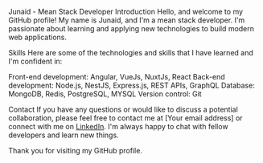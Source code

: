 Junaid - Mean Stack Developer
Introduction
Hello, and welcome to my GitHub profile! My name is Junaid, and I'm a mean stack developer. I'm passionate about learning and applying new technologies to build modern web applications.

Skills
Here are some of the technologies and skills that I have learned and I'm confident in:

Front-end development: Angular, VueJs, NuxtJs, React
Back-end development: Node.js, NestJS, Express.js, REST APIs, GraphQL
Database: MongoDB, Redis, PostgreSQL, MYSQL
Version control: Git

Contact
If you have any questions or would like to discuss a potential collaboration, please feel free to contact me at [Your email address] or connect with me on [LinkedIn](https://www.linkedin.com/in/junaid-jamshed-). I'm always happy to chat with fellow developers and learn new things.

Thank you for visiting my GitHub profile.
<!---
JunaidOfficialNow/JunaidOfficialNow is a ✨ special ✨ repository because its `README.md` (this file) appears on your GitHub profile.
You can click the Preview link to take a look at your changes.
--->
